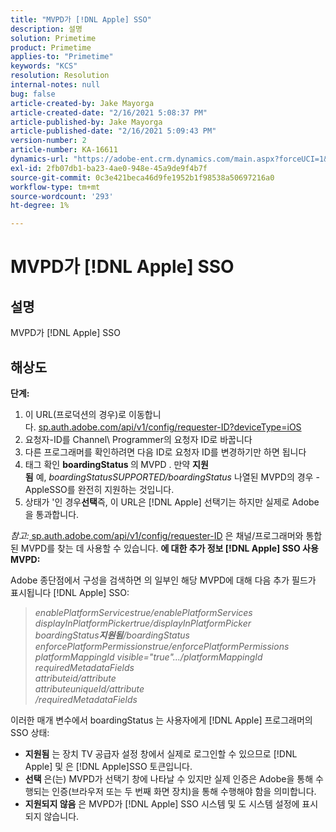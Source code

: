 ```yaml
---
title: "MVPD가 [!DNL Apple] SSO"
description: 설명
solution: Primetime
product: Primetime
applies-to: "Primetime"
keywords: "KCS"
resolution: Resolution
internal-notes: null
bug: false
article-created-by: Jake Mayorga
article-created-date: "2/16/2021 5:08:37 PM"
article-published-by: Jake Mayorga
article-published-date: "2/16/2021 5:09:43 PM"
version-number: 2
article-number: KA-16611
dynamics-url: "https://adobe-ent.crm.dynamics.com/main.aspx?forceUCI=1&pagetype=entityrecord&etn=knowledgearticle&id=4bf38297-7970-eb11-a812-00224809a536"
exl-id: 2fb07db1-ba23-4ae0-948e-45a9de9f4b7f
source-git-commit: 0c3e421beca46d9fe1952b1f98538a50697216a0
workflow-type: tm+mt
source-wordcount: '293'
ht-degree: 1%

---
```


# MVPD가 [!DNL Apple] SSO

## 설명


MVPD가 [!DNL Apple] SSO


## 해상도

<b>단계:</b>
1. 이 URL(프로덕션의 경우)로 이동합니다. [sp.auth.adobe.com/api/v1/config/requester-ID?deviceType=iOS](http://sp.auth.adobe.com/api/v1/config/ABC?deviceType=iOS)
2. 요청자-ID를 Channel\ Programmer의 요청자 ID로 바꿉니다
3. 다른 프로그래머를 확인하려면 다음 ID로 요청자 ID를 변경하기만 하면 됩니다
4. 태그 확인 <b>boardingStatus </b>의<b> </b>MVPD . 만약 <b>지원됨</b> 예, *boardingStatusSUPPORTED/boardingStatus* 나열된 MVPD의 경우 - AppleSSO를 완전히 지원하는 것입니다.
5. 상태가 &#39;인 경우<b>선택</b>즉, 이 URL은 [!DNL Apple] 선택기는 하지만 실제로 Adobe을 통과합니다.


*참고:*[ sp.auth.adobe.com/api/v1/config/requester-ID](http://sp.auth.adobe.com/api/v1/config/ABC?deviceType=iOS) 은 채널/프로그래머와 통합된 MVPD를 찾는 데 사용할 수 있습니다.  <b>에 대한 추가 정보 [!DNL Apple] SSO 사용 MVPD:</b>

Adobe 종단점에서 구성을 검색하면 의 일부인 해당 MVPD에 대해 다음 추가 필드가 표시됩니다 [!DNL Apple] SSO:


> *enablePlatformServicestrue/enablePlatformServices<br>displayInPlatformPickertrue/displayInPlatformPicker<br>boardingStatus<b>지원됨</b>/boardingStatus<br>enforcePlatformPermissionstrue/enforcePlatformPermissions<br>platformMappingId visible=&quot;true&quot;.../platformMappingId<br>requiredMetadataFields<br>attributeid/attribute<br>attributeuniqueId/attribute<br>/requiredMetadataFields*


이러한 매개 변수에서 boardingStatus 는 사용자에게 [!DNL Apple] 프로그래머의 SSO 상태:

- <b>지원됨</b> 는 장치 TV 공급자 설정 창에서 실제로 로그인할 수 있으므로 [!DNL Apple] 및 은 [!DNL Apple]SSO 토큰입니다.
- <b>선택</b> 은(는) MVPD가 선택기 창에 나타날 수 있지만 실제 인증은 Adobe을 통해 수행되는 인증(브라우저 또는 두 번째 화면 장치)을 통해 수행해야 함을 의미합니다.
- <b>지원되지 않음</b> 은 MVPD가 [!DNL Apple] SSO 시스템 및 도 시스템 설정에 표시되지 않습니다.
